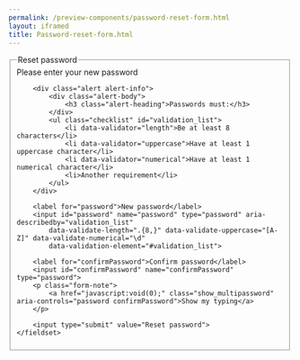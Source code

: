 ```yaml
--- 
permalink: /preview-components/password-reset-form.html
layout: iframed 
title: Password-reset-form.html
---
```

<form class="form">
    <fieldset>
        <legend class="drop_text">Reset password</legend>
        <span class="serif">Please enter your new password</span>

        <div class="alert alert-info">
            <div class="alert-body">
                <h3 class="alert-heading">Passwords must:</h3>
            </div>
            <ul class="checklist" id="validation_list">
                <li data-validator="length">Be at least 8 characters</li>
                <li data-validator="uppercase">Have at least 1 uppercase character</li>
                <li data-validator="numerical">Have at least 1 numerical character</li>
                <li>Another requirement</li>
            </ul>
        </div>

        <label for="password">New password</label>
        <input id="password" name="password" type="password" aria-describedby="validation_list"
            data-validate-length=".{8,}" data-validate-uppercase="[A-Z]" data-validate-numerical="\d"
            data-validation-element="#validation_list">

        <label for="confirmPassword">Confirm password</label>
        <input id="confirmPassword" name="confirmPassword" type="password">
        <p class="form-note">
            <a href="javascript:void(0);" class="show_multipassword" aria-controls="password confirmPassword">Show my typing</a>
        </p>

        <input type="submit" value="Reset password">
    </fieldset>
</form>